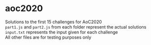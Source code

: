 # aoc2020
Solutions to the first 15 challenges for AoC2020 <br>
`part1.js` and `part2.js` from each folder represent the actual solutions <br>
`input.txt` represents the input given for each challenge <br>
All other files are for testing purposes only
